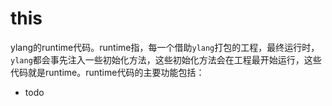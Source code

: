 # this
ylang的runtime代码。runtime指，每一个借助`ylang`打包的工程，最终运行时，`ylang`都会事先注入一些初始化方法，这些初始化方法会在工程最开始运行，这些代码就是runtime。runtime代码的主要功能包括：
- todo

